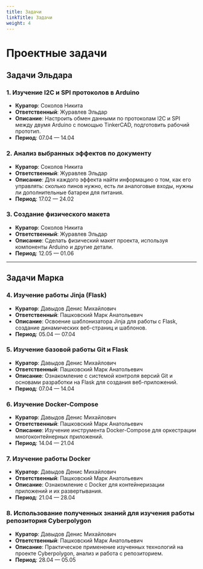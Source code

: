 ```yaml
---
title: Задачи
linkTitle: Задачи 
weight: 4
---
```

# Проектные задачи
## Задачи Эльдара
### 1. Изучение I2C и SPI протоколов в Arduino

- **Куратор**: Соколов Никита
- **Ответственный**: Журавлев Эльдар
- **Описание**: Настроить обмен данными по протоколам I2C и SPI между двумя Arduino с помощью TinkerCAD, подготовить рабочий прототип.
- **Период**: 07.04 — 14.04

### 2. Анализ выбранных эффектов по документу

- **Куратор**: Соколов Никита
- **Ответственный**: Журавлев Эльдар
- **Описание**: Для каждого эффекта найти информацию о том, как его управлять: сколько пинов нужно, есть ли аналоговые входы, нужны ли дополнительные батареи для питания.
- **Период**: 17.02 — 24.02

### 3. Создание физического макета

- **Куратор**: Соколов Никита
- **Ответственный**: Журавлев Эльдар
- **Описание**: Сделать физический макет проекта, используя компоненты Arduino и другие детали.
- **Период**: 12.05 — 01.06

---
## Задачи Марка
### 4. Изучение работы Jinja (Flask)  
- **Куратор**: Давыдов Денис Михайлович  
- **Ответственный**: Пашковский Марк Анатольевич  
- **Описание**: Освоение шаблонизатора Jinja для работы с Flask, создание динамических веб-страниц и шаблонов.  
- **Период**: 05.04 — 07.04  

### 5. Изучение базовой работы Git и Flask  
- **Куратор**: Давыдов Денис Михайлович  
- **Ответственный**: Пашковский Марк Анатольевич  
- **Описание**: Ознакомление с системой контроля версий Git и основами разработки на Flask для создания веб-приложений.  
- **Период**: 07.04 — 14.04  

### 6. Изучение Docker-Compose  
- **Куратор**: Давыдов Денис Михайлович  
- **Ответственный**: Пашковский Марк Анатольевич  
- **Описание**: Изучение инструмента Docker-Compose для оркестрации многоконтейнерных приложений.  
- **Период**: 14.04 — 21.04  

### 7. Изучение работы Docker  
- **Куратор**: Давыдов Денис Михайлович  
- **Ответственный**: Пашковский Марк Анатольевич  
- **Описание**: Ознакомление с Docker для контейнеризации приложений и их развертывания.  
- **Период**: 21.04 — 28.04  

### 8. Использование полученных знаний для изучения работы репозитория Cyberpolygon  
- **Куратор**: Давыдов Денис Михайлович  
- **Ответственный**: Пашковский Марк Анатольевич  
- **Описание**: Практическое применение изученных технологий на проекте Cyberpolygon, анализ и работа с репозиторием.  
- **Период**: 28.04 — 05.05  